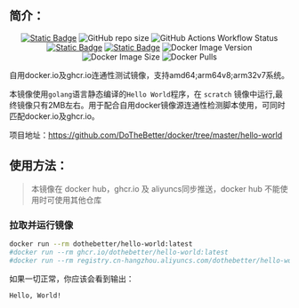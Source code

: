 ## 简介：
<p align="center">
<a target="_blank" href="https://github.com/DoTheBetter/docker/tree/master/hello-world"><img alt="Static Badge" src="https://img.shields.io/badge/Github-DoTheBetter%2Fdocker-brightgreen"></a>
<img alt="GitHub repo size" src="https://img.shields.io/github/repo-size/DoTheBetter/docker?label=GitHub%20repo%20size">
<img alt="GitHub Actions Workflow Status" src="https://img.shields.io/github/actions/workflow/status/DoTheBetter/docker/DockerBuild_hello-world.yml?label=GitHub%20Actions%20Workflow%20Status">
<br>
<a target="_blank" href="https://github.com/DoTheBetter/docker/pkgs/container/hello-world"><img alt="Static Badge" src="https://img.shields.io/badge/ghcr.io-dothebetter%2Fhello--world-brightgreen"></a>
<a target="_blank" href="https://hub.docker.com/r/dothebetter/hello-world"><img alt="Static Badge" src="https://img.shields.io/badge/docker.io-dothebetter%2Fhello--world-brightgreen"></a>
<img alt="Docker Image Version" src="https://img.shields.io/docker/v/dothebetter/hello-world?label=Image%20Version">
<img alt="Docker Image Size" src="https://img.shields.io/docker/image-size/dothebetter/hello-world?label=Image%20Size">
<img alt="Docker Pulls" src="https://img.shields.io/docker/pulls/dothebetter/hello-world?label=Docker%20Pulls">
</p>

​		自用docker.io及ghcr.io连通性测试镜像，支持amd64;arm64v8;arm32v7系统。

​		本镜像使用`golang`语言静态编译的`Hello World`程序，在 `scratch` 镜像中运行,最终镜像只有2MB左右。用于配合自用docker镜像源连通性检测脚本使用，可同时匹配docker.io及ghcr.io。



项目地址：https://github.com/DoTheBetter/docker/tree/master/hello-world


## 使用方法：

> 本镜像在 docker hub，ghcr.io 及 aliyuncs同步推送，docker hub 不能使用时可使用其他仓库
### 拉取并运行镜像
```bash
docker run --rm dothebetter/hello-world:latest
#docker run --rm ghcr.io/dothebetter/hello-world:latest
#docker run --rm registry.cn-hangzhou.aliyuncs.com/dothebetter/hello-world:latest
```

如果一切正常，你应该会看到输出：
```bash
Hello, World!
```
